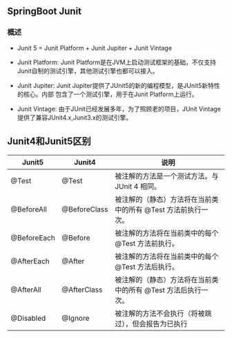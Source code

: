 ## SpringBoot Junit

### 概述

* Junit 5 = Junit Platform + Junit Jupiter + Junit Vintage

* Junit Platform: Junit Platform是在JVM上启动测试框架的基础，不仅支持Junit自制的测试引擎，其他测试引擎也都可以接入。

* Junit Jupiter: Junit Jupiter提供了JUnit5的新的编程模型，是JUnit5新特性的核心。内部 包含了一个测试引擎，用于在Junit Platform上运行。

* Junit Vintage: 由于JUnit已经发展多年，为了照顾老的项目，JUnit Vintage提供了兼容JUnit4.x,Junit3.x的测试引擎。

## Junit4和Junit5区别

Junit5|Junit4|说明
---|---|---
@Test|@Test|被注解的方法是一个测试方法。与 JUnit 4 相同。
@BeforeAll|@BeforeClass|被注解的（静态）方法将在当前类中的所有 @Test 方法前执行一次。
@BeforeEach|@Before|被注解的方法将在当前类中的每个 @Test 方法前执行。
@AfterEach|@After|被注解的方法将在当前类中的每个 @Test 方法后执行。
@AfterAll|@AfterClass|被注解的（静态）方法将在当前类中的所有 @Test 方法后执行一次。
@Disabled|@Ignore|被注解的方法不会执行（将被跳过），但会报告为已执行
